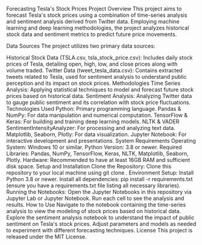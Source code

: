Forecasting Tesla's Stock Prices
Project Overview
This project aims to forecast Tesla's stock prices using a combination of time-series analysis and sentiment analysis derived from Twitter data. Employing machine learning and deep learning methodologies, the project analyzes historical stock data and sentiment metrics to predict future price movements.

Data Sources
The project utilizes two primary data sources:

Historical Stock Data (TSLA.csv, tsla_stock_price.csv): Includes daily stock prices of Tesla, detailing open, high, low, and close prices along with volume traded.
Twitter Data (tweet_tesla_data.csv): Contains extracted tweets related to Tesla, used for sentiment analysis to understand public perception and its impact on stock prices.
Methodologies
Time Series Analysis: Applying statistical techniques to model and forecast future stock prices based on historical data.
Sentiment Analysis: Analyzing Twitter data to gauge public sentiment and its correlation with stock price fluctuations.
Technologies Used
Python: Primary programming language.
Pandas & NumPy: For data manipulation and numerical computation.
TensorFlow & Keras: For building and training deep learning models.
NLTK & VADER SentimentIntensityAnalyzer: For processing and analyzing text data.
Matplotlib, Seaborn, Plotly: For data visualization.
Jupyter Notebook: For interactive development and presentations.
System Requirements
Operating System: Windows 10 or similar.
Python Version: 3.8 or newer.
Required Libraries: Pandas, NumPy, TensorFlow, Keras, NLTK, Matplotlib, Seaborn, Plotly.
Hardware: Recommended to have at least 16GB RAM and sufficient disk space.
Setup and Installation
Clone the Repository: Clone this repository to your local machine using git clone <repository-url>.
Environment Setup:
Install Python 3.8 or newer.
Install all dependencies: pip install -r requirements.txt (ensure you have a requirements.txt file listing all necessary libraries).
Running the Notebooks:
Open the Jupyter Notebooks in this repository via Jupyter Lab or Jupyter Notebook.
Run each cell to see the analysis and results.
How to Use
Navigate to the notebook containing the time-series analysis to view the modeling of stock prices based on historical data.
Explore the sentiment analysis notebook to understand the impact of public sentiment on Tesla's stock prices.
Adjust parameters and models as needed to experiment with different forecasting techniques.
License
This project is released under the MIT License.
